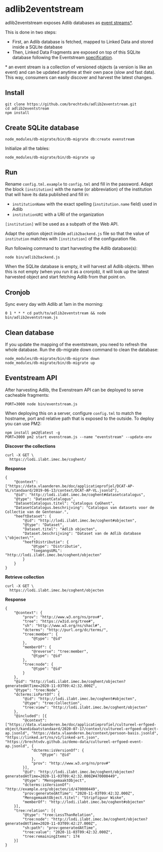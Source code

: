 # adlib2eventstream

adlib2eventstream exposes Adlib databases as [event streams*](https://github.com/TREEcg/specification/tree/master/examples/eventstreams).

This is done in two steps:
* First, an Adlib database is fetched, mapped to Linked Data and stored inside a SQLite database
* Then, Linked Data Fragments are exposed on top of this SQLite database following the Eventstream [specification](https://github.com/TREEcg/specification/tree/master/examples/eventstreams).

\* an event stream is a collection of versioned objects (a version is like an event) and can be updated anytime at their own pace (slow and fast data). This way, consumers can easily discover and harvest the latest changes.

## Install

```
git clone https://github.com/brechtvdv/adlib2eventstream.git
cd adlib2eventstream
npm install
```

## Create SQLite database

```
node_modules/db-migrate/bin/db-migrate db:create evenstream
```

Initialize all the tables:
```
node_modules/db-migrate/bin/db-migrate up
```

## Run

Rename `config.tml.example` to `config.tml` and fill in the password.
Adapt the block `[institution]` with the name (or abbreviation) of the institution that will have its data published and fill in:
* `institutionName` with the exact spelling (`institution.name` field) used in Adlib
* `institutionURI` with a URI of the organization

`[institution]` will be used as a subpath of the Web API.

Adapt the option object inside `adlib2backend.js` file so that the value of `institution` matches with `[institution]` of the configuration file.

Run following command to start harvesting the Adlib database(s):

```
node bin/adlib2backend.js
```

When the SQLite database is empty, it will harvest all Adlib objects.
When this is not empty (when you run it as a cronjob), it will look up the latest harvested object and start fetching Adlib from that point on.

## Cronjob

Sync every day with Adlib at 1am in the morning:

```
0 1 * * * cd path/to/adlib2eventstream && node bin/adlib2eventstream.js
```

## Clean database

If you update the mapping of the eventstream, you need to refresh the whole database.
Run the db-migrate down command to clean the database:

```
node_modules/db-migrate/bin/db-migrate down
node_modules/db-migrate/bin/db-migrate up
```

## Eventstream API

After harvesting Adlib, the Evenstream API can be deployed to serve cacheable fragments:

```
PORT=3000 node bin/eventstream.js
```

When deploying this on a server, configure `config.tml` to match the hostname, port and relative path that is exposed to the outside.
To deploy you can use PM2:

```
npm install pm2@latest -g
PORT=3000 pm2 start evenstream.js --name "eventstream" --update-env
```

**Discover the collections**

```
curl -X GET \
  https://lodi.ilabt.imec.be/coghent/
```

**Response**

```
{
	"@context": ["https://data.vlaanderen.be/doc/applicatieprofiel/DCAT-AP-VL/standaard/2019-06-13/context/DCAT-AP-VL.jsonld"],
	"@id": "http://lodi.ilabt.imec.be/coghent#datasetcatalogus",
	"@type": "DatasetCatalogus",
	"DatasetCatalogus.titel": "Catalogus CoGhent",
	"DatasetCatalogus.beschrijving": "Catalogus van datasets voor de Collectie van de Gentenaar.",
	"heeftDataset": {
		"@id": "http://lodi.ilabt.imec.be/coghent#objecten",
		"@type": "Dataset",
		"Dataset.titel": "Adlib objecten",
		"Dataset.beschrijving": "Dataset van de Adlib database \"objecten\"",
		"heeftDistributie": {
			"@type": "Distributie",
			"toegangsURL": "http://lodi.ilabt.imec.be/coghent/objecten"
		}
	}
}
```

**Retrieve collection**

```
curl -X GET \
  https://lodi.ilabt.imec.be/coghent/objecten
```

**Response**

```
{
	"@context": {
		"prov": "http://www.w3.org/ns/prov#",
		"tree": "https://w3id.org/tree#",
		"sh": "http://www.w3.org/ns/shacl#",
		"dcterms": "http://purl.org/dc/terms/",
		"tree:member": {
			"@type": "@id"
		},
		"memberOf": {
			"@reverse": "tree:member",
			"@type": "@id"
		},
		"tree:node": {
			"@type": "@id"
		}
	},
	"@id": "http://lodi.ilabt.imec.be/coghent/objecten?generatedAtTime=2020-11-03T09:42:32.000Z",
	"@type": "tree:Node",
	"dcterms:isPartOf": {
		"@id": "http://lodi.ilabt.imec.be/coghent#objecten",
		"@type": "tree:Collection",
		"tree:view": "http://lodi.ilabt.imec.be/coghent/objecten"
	},
	"@included": [{
		"@context": ["https://data.vlaanderen.be/doc/applicatieprofiel/cultureel-erfgoed-object/kandidaatstandaard/2020-07-17/context/cultureel-erfgoed-object-ap.jsonld", "https://data.vlaanderen.be/context/persoon-basis.jsonld", "https://linked.art/ns/v1/linked-art.json", "https://brechtvdv.github.io/demo-data/cultureel-erfgoed-event-ap.jsonld", {
			"dcterms:isVersionOf": {
				"@type": "@id"
			},
			"prov": "http://www.w3.org/ns/prov#"
		}],
		"@id": "http://lodi.ilabt.imec.be/coghent/objecten?generatedAtTime=2020-11-03T09:42:32.000Z#470000449",
		"@type": "MensgemaaktObject",
		"dcterms:isVersionOf": "http://example.org/objecten/id/470000449",
		"prov:generatedAtTime": "2020-11-03T09:42:32.000Z",
		"MensgemaaktObject.titel": "Stripfiguur Wiske",
		"memberOf": "http://lodi.ilabt.imec.be/coghent#objecten"
	}],
	"tree:relation": [{
		"@type": "tree:LessThanRelation",
		"tree:node": "http://lodi.ilabt.imec.be/coghent/objecten?generatedAtTime=2020-11-03T09:42:27.000Z",
		"sh:path": "prov:generatedAtTime",
		"tree:value": "2020-11-03T09:42:32.000Z",
		"tree:remainingItems": 174
	}]
}
```